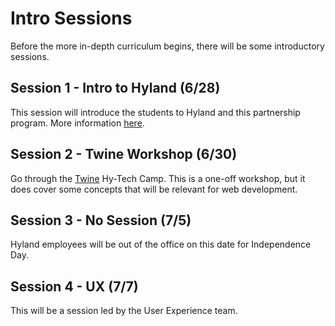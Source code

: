 # Intro Sessions
Before the more in-depth curriculum begins, there will be some introductory sessions.

## Session 1 - Intro to Hyland (6/28)
This session will introduce the students to Hyland and this partnership program. More information [here](SessionOne.md).

## Session 2 - Twine Workshop (6/30)
Go through the [Twine](https://github.com/hytechcamps/twine) Hy-Tech Camp. This is a one-off workshop, but it does cover some concepts that will be relevant for web development.

## Session 3 - No Session (7/5)
Hyland employees will be out of the office on this date for Independence Day.

## Session 4 - UX (7/7)
This will be a session led by the User Experience team.